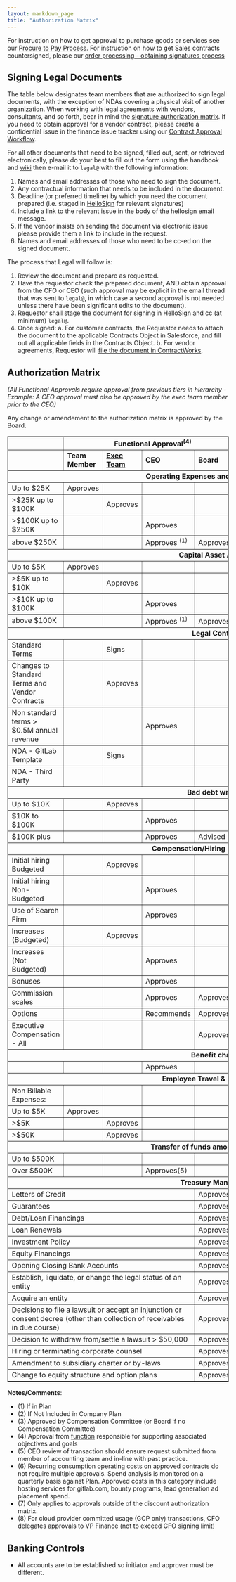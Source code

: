 ```yaml
---
layout: markdown_page
title: "Authorization Matrix"
---
```

For instruction on how to get approval to purchase goods or services see our [Procure to Pay Process](/handbook/finance/procure-to-pay/).
For instruction on how to get Sales contracts countersigned, please our [order processing - obtaining signatures process](https://about.gitlab.com/handbook/business-ops/order-processing/#obtain-signatures)

## Signing Legal Documents

The table below designates team members that are authorized to sign legal documents, with the exception of NDAs covering a physical visit of another organization.
When working with legal agreements with vendors, consultants, and so forth, bear in mind the [signature authorization matrix](/handbook/finance/authorization-matrix/).
If you need to obtain approval for a vendor contract, please create a confidential issue in the finance issue tracker using our [Contract Approval Workflow](/handbook/finance/procure-to-pay/).

For all other documents that need to be signed, filled out, sent, or retrieved electronically, please do your best to fill out the form using the handbook and [wiki](https://gitlab.com/gitlab-com/finance/wikis/company-information ) then e-mail it to `legal@` with the following information:

1. Names and email addresses of those who need to sign the document.
1. Any contractual information that needs to be included in the document.
1. Deadline (or preferred timeline) by which you need the document prepared (i.e. staged in [HelloSign](https://www.hellosign.com) for relevant signatures)
1. Include a link to the relevant issue in the body of the hellosign email message.
1. If the vendor insists on sending the document via electronic issue please provide them a link to include in the request.
1. Names and email addresses of those who need to be cc-ed on the signed document.

The process that Legal will follow is:

1. Review the document and prepare as requested.
1. Have the requestor check the prepared document, AND obtain approval from the CFO or CEO (such approval may be explicit in the email thread that was sent to `legal@`, in which case a second approval is not needed unless there have been significant edits to the document).
1. Requestor shall stage the document for signing in HelloSign and cc (at minimum) `legal@`.
1. Once signed: 
a. For customer contracts, the Requestor needs to attach the document to the applicable Contracts Object in Salesforce, and fill out all applicable fields in the Contracts Object. 
b. For vendor agreements, Requestor will [file the document in ContractWorks](/handbook/legal/vendor-contract-filing-process/).

## Authorization Matrix

*(All Functional Approvals require approval from previous tiers in hierarchy - Example: A CEO approval must also be approved by the exec team member prior to the CEO)*

Any change or amendement to the authorization matrix is approved by the Board. 

<table border="1">
  <tr>
    <td></td>
    <td colspan="4" align="center"><b>Functional Approval<sup>(4)</sup></b></td>
    <td colspan="3" align="center"><b>Financial Approval</b></td>
  </tr>
  <tr>
    <td></td>
    <td><b>Team Member</b></td>
    <td><b>
    <a href="https://about.gitlab.com/company/team/structure/#executives">Exec Team</a>
    </b></td>
    <td><b>CEO</b></td>
    <td><b>Board</b></td>
    <td><b>
      <a href="/job-families/finance/pao-jf/">PAO</a> or <a href="/job-families/finance/vp-finance/">VP, FP&A</a>
    </b></td>
    <td><b>CFO</b></td>
    <td><b>Director of Legal / CLO</b></td>
  </tr>
  <tr>
    <td colspan="8" align="center"><b>Operating Expenses and Vendor Contracts</b></td>
  </tr>
  <tr>
    <td>Up to $25K</td>
    <td>Approves</td>
    <td></td>
    <td></td>
    <td></td>
    <td>Approves/Signs</td>
    <td></td>
    <td></td>
  </tr>
  <tr>
    <td>&gt;$25K up to $100K</td>
    <td></td>
    <td>Approves</td>
    <td></td>
    <td></td>
    <td>Approves/Signs</td>
    <td></td>
    <td></td>
  </tr>
  <tr>
    <td>&gt;$100K up to $250K</td>
    <td></td>
    <td></td>
    <td>Approves</td>
    <td></td>
    <td></td>
    <td>Approves/Signs</td>
    <td></td>
  </tr>
  <tr>
    <td>above $250K</td>
    <td></td>
    <td></td>
    <td>Approves <sup>(1)</sup></td>
    <td>Approves<sup>(2)</sup></td>
    <td></td>
    <td>Approves/Signs<sup>(8)</sup></td>
    <td></td>
  </tr>
  <tr>
    <td colspan="8" align="center"><b>Capital Asset Additions</b></td>
  </tr>
  <tr>
    <td>Up to $5K</td>
    <td>Approves</td>
    <td></td>
    <td></td>
    <td></td>
    <td>N/A</sup></td>
    <td>N/A</sup></td>
    <td></td>
  </tr>
  <tr>
    <td>&gt;$5K up to $10K</td>
    <td></td>
    <td>Approves</td>
    <td></td>
    <td></td>
    <td>Approves</td>
    <td></td>
    <td></td>
  </tr>
  <tr>
    <td>&gt;$10K up to $100K</td>
    <td></td>
    <td></td>
    <td>Approves</td>
    <td></td>
    <td>Approves</td>
    <td></td>
    <td></td>
  </tr>
  <tr>
    <td>above $100K</td>
    <td></td>
    <td></td>
    <td>Approves <sup>(1)</sup></td>
    <td>Approves<sup>(2)</sup></td>
    <td></td>
    <td>Approves</td>
    <td></td>
  </tr>
  <tr>
    <td colspan="8" align="center"><b>Legal Contracts</b></td>
  </tr>
  <tr>
    <td>Standard Terms</td>
    <td></td>
    <td>Signs</td>
    <td></td>
    <td></td>
    <td>Signs</td>
    <td></td>
    <td>Signs/Approves</td>
  </tr>
  <tr>
    <td>Changes to Standard Terms and Vendor Contracts</td>
    <td></td>
    <td>Approves</td>
    <td></td>
    <td></td>
    <td>Signs</td>
    <td></td>
    <td>Signs/Approves</td>
  </tr>
  <tr>
    <td>Non standard terms > $0.5M annual revenue</td>
    <td></td>
    <td></td>
    <td>Approves</td>
    <td></td>
    <td></td>
    <td>Signs</td>
    <td>Signs/Approves</td>
  </tr>
  <tr>
    <td>NDA - GitLab Template</td>
    <td></td>
    <td>Signs</td>
    <td></td>
    <td></td>
    <td>Signs</td>
    <td></td>
    <td>Signs/Approves</td>
  </tr>
  <tr>
    <td>NDA - Third Party</td>
    <td></td>
    <td></td>
    <td></td>
    <td></td>
    <td>Signs</td>
    <td></td>
    <td>Signs/Approves</td>
  </tr>
  <tr>
    <td colspan="8" align="center"><b>Bad debt write-off</b></td>
  </tr>
  <tr>
    <td>Up to $10K</td>
    <td></td>
    <td>Approves</td>
    <td></td>
    <td></td>
    <td>Approves</td>
    <td></td>
    <td></td>
  </tr>
  <tr>
    <td>$10K to $100K</td>
    <td></td>
    <td></td>
    <td>Approves</td>
    <td></td>
    <td>Approves</td>
    <td></td>
    <td></td>
  </tr>
  <tr>
    <td>$100K plus</td>
    <td></td>
    <td></td>
    <td>Approves</td>
    <td>Advised</td>
    <td></td>
    <td>Approves</td>
    <td></td>
  </tr>
  <tr>
    <td colspan="8" align="center"><b>Compensation/Hiring - non-executive:</b></td>
  </tr>
  <tr>
    <td>Initial hiring Budgeted</td>
    <td></td>
    <td>Approves</td>
    <td></td>
    <td></td>
    <td></td>
    <td></td>
    <td></td>
  </tr>
  <tr>
    <td>Initial hiring Non-Budgeted</td>
    <td></td>
    <td></td>
    <td>Approves</td>
    <td></td>
    <td>Approves</td>
    <td></td>
    <td></td>
  </tr>
  <tr>
    <td>Use of Search Firm</td>
    <td></td>
    <td></td>
    <td>Approves</td>
    <td></td>
    <td></td>
    <td></td>
    <td></td>
  </tr>
  <tr>
    <td>Increases (Budgeted)</td>
    <td></td>
    <td>Approves</td>
    <td></td>
    <td></td>
    <td>Approves</td>
    <td></td>
    <td></td>
  </tr>
  <tr>
    <td>Increases (Not Budgeted)</td>
    <td></td>
    <td></td>
    <td>Approves</td>
    <td></td>
    <td></td>
    <td>Approves</td>
    <td></td>
  </tr>
  <tr>
    <td>Bonuses</td>
    <td></td>
    <td></td>
    <td>Approves</td>
    <td></td>
    <td></td>
    <td>Approves</td>
    <td></td>
  </tr>
  <tr>
    <td>Commission scales</td>
    <td></td>
    <td></td>
    <td>Approves</td>
    <td>Approves</td>
    <td></td>
    <td>Approves</td>
    <td></td>
  </tr>
  <tr>
    <td>Options</td>
    <td></td>
    <td></td>
    <td>Recommends</td>
    <td>Approves</td>
    <td></td>
    <td></td>
    <td></td>
  </tr>
  <tr>
    <td>Executive Compensation - All</td>
    <td></td>
    <td></td>
    <td></td>
    <td>Approves<sup>(3)</sup></td>
    <td></td>
    <td></td>
    <td></td>
  </tr>
  <tr>
    <td colspan="8" align="center"><b>Benefit changes</b></td>
  </tr>
  <tr>
    <td></td>
    <td></td>
    <td></td>
    <td>Approves</td>
    <td></td>
    <td></td>
    <td>Approves</td>
    <td></td>
  </tr>
  <tr>
    <td colspan="8" align="center"><b>Employee Travel &amp; Entertainment</b></td>
  </tr>
  <tr>
    <td>Non Billable Expenses:</td>
    <td></td>
    <td></td>
    <td></td>
    <td></td>
    <td></td>
    <td></td>
    <td></td>
  </tr>
  <tr>
    <td>Up to $5K</td>
    <td>Approves</td>
    <td></td>
    <td></td>
    <td></td>
    <td>Approves</td>
    <td></td>
    <td></td>
  </tr>
  <tr>
    <td>&gt;$5K</td>
    <td></td>
    <td>Approves</td>
    <td></td>
    <td></td>
    <td>Approves</td>
    <td></td>
    <td></td>
  </tr>
  <tr>
    <td>&gt;$50K</td>
    <td></td>
    <td>Approves</td>
    <td></td>
    <td></td>
    <td></td>
    <td>Approves</td>
    <td></td>
  </tr>
  <tr>
    <td colspan="8" align="center"><b>Transfer of funds among GitLab entities</b></td>
  </tr>
  <tr>
    <td>Up to $500K</td>
    <td></td>
    <td></td>
    <td></td>
    <td></td>
    <td>Approves</td>
    <td></td>
    <td></td>
  </tr>
  <tr>
    <td>Over $500K</td>
    <td></td>
    <td></td>
    <td>Approves(5)</td>
    <td></td>
    <td></td>
    <td>Approves</td>
    <td></td>
  </tr>
  <tr>
    <td colspan="8" align="center"><b>Treasury Management</b></td>
  </tr>
  <tr>
    <td colspan="4">Letters of Credit</td>
    <td>Approves</td>
    <td></td>
    <td></td>
    <td></td>
  </tr>
  <tr>
    <td colspan="4">Guarantees</td>
    <td>Approves</td>
    <td></td>
    <td></td>
    <td></td>
  </tr>
  <tr>
    <td colspan="4">Debt/Loan Financings</td>
    <td>Approves</td>
    <td></td>
    <td></td>
    <td></td>
  </tr>
  <tr>
    <td colspan="4">Loan Renewals</td>
    <td>Approves</td>
    <td></td>
    <td></td>
    <td></td>
  </tr>
  <tr>
    <td colspan="4">Investment Policy</td>
    <td>Approves</td>
    <td></td>
    <td></td>
    <td></td>
  </tr>
  <tr>
    <td colspan="4">Equity Financings</td>
    <td>Approves</td>
    <td></td>
    <td></td>
    <td></td>
  </tr>
  <tr>
    <td colspan="4">Opening Closing Bank Accounts</td>
    <td>Approves</td>
    <td></td>
    <td></td>
    <td></td>
  </tr>
  <tr>
    <td colspan="4">Establish, liquidate, or change the legal status of an entity</td>
    <td>Approves</td>
    <td></td>
    <td></td>
    <td></td>
  </tr>
  <tr>
    <td colspan="4">Acquire an entity</td>
    <td>Approves</td>
    <td></td>
    <td></td>
    <td></td>
  </tr>
  <tr>
    <td colspan="4">Decisions to file a lawsuit or accept an injunction or consent decree (other than collection of receivables in due course)</td>
    <td>Approves</td>
    <td></td>
    <td></td>
    <td></td>
  </tr>
  <tr>
    <td colspan="4">Decision to withdraw from/settle a lawsuit > $50,000</td>
    <td>Approves</td>
    <td></td>
    <td></td>
    <td></td>
  </tr>
  <tr>
    <td colspan="4">Hiring or terminating corporate counsel</td>
    <td>Approves</td>
    <td></td>
    <td></td>
    <td></td>
  </tr>
  <tr>
    <td colspan="4">Amendment to subsidiary charter or by-laws</td>
    <td>Approves</td>
    <td></td>
    <td></td>
    <td></td>
  </tr>
  <tr>
    <td colspan="4">Change to equity structure and option plans</td>
    <td>Approves</td>
    <td></td>
    <td></td>
    <td></td>
  </tr>
</table>

**Notes/Comments**:

- (1) If in Plan
- (2) If Not Included in Company Plan
- (3) Approved by Compensation Committee (or Board if no Compensation Committee)
- (4) Approval from [function](/company/team/structure/#table) responsible for supporting associated objectives and goals 
- (5) CEO review of transaction should ensure request submitted from member of accounting team and in-line with past practice.
- (6) Recurring consumption operating costs on approved contracts do not require multiple approvals. Spend analysis is monitored on a quarterly basis against Plan. Approved costs in this category include hosting services for gitlab.com, bounty programs, lead generation ad placement spend.
- (7) Only applies to approvals outside of the discount authorization matrix.
- (8) For cloud provider committed usage (GCP only) transactions, CFO delegates approvals to VP Finance (not to exceed CFO signing limit)
## Banking Controls

- All accounts are to be established so initiator and approver must be different.

